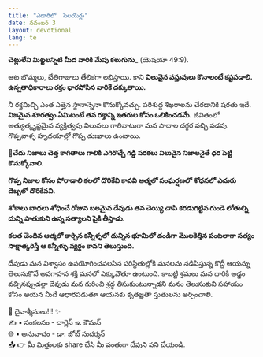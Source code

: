 ```yaml
---
title: "ఎడారిలో  సెలయేర్లు"
date: నవంబర్ 3
layout: devotional
lang: te
---
```


**చెట్లులేని మిట్టలన్నిటి మీద వారికి మేపు కలుగును**_ (యెషయా 49:9).

ఆట బొమ్మలు, చేతిగాజులు తేలికగా లభిస్తాయి. కాని **విలువైన వస్తువులు కొనాలంటే కష్టపడాలి. ఉన్నతాధికారాలు రక్తం ధారపోసిన వారికే దక్కుతాయి.**

 నీ రక్తమిచ్చి ఎంత ఎత్తైన స్థానాన్నెనా కొనుక్కోవచ్చు. పరిశుద్ధ శిఖరాలను చేరడానికి షరతు ఇదే. **నిజమైన శూరత్వం ఏమిటంటే తన రక్తాన్ని ఇతరుల కోసం ఒలికించడమే.** జీవితంలో అత్యుత్కృష్టమైన వ్యక్తిత్వపు విలువలు గాలివాటుగా మన పాదాల దగ్గర వచ్చి పడవు. గొప్పవాళ్ళ హృదయాల్లో గొప్ప దుఃఖాలు ఉంటాయి.

**📖చేదు నిజాలు చెత్త కాగితాలు గాలికి ఎగిరొచ్చే గడ్డి పరకలు విలువైన నిజాలనైతే ధర పెట్టి కొనుక్కోవాలి.**

**గొప్ప నిజాల కోసం పోరాడాలి కలలో దొరికేవి కావవి ఆత్మలో సంఘర్షణలో శోధనలో ఎదురు దెబ్బలో దొరికేవవి.**
 
**శోకాలు బాధలు శోధించే రోజున బలమైన దేవుడు తన చెయ్యి చాపి కరడుగట్టిన గుండె లోతుల్ని దున్ని పాతుకుని ఉన్న సత్యాలని పైకి తీస్తాడు.**

**కలత చెందిన ఆత్మలో కార్చిన కన్నీళ్ళలో దున్నిన భూమిలో దండిగా మొలకెత్తిన పంటలాగా సత్యం సాక్షాత్కరిస్తే ఆ కన్నీళ్ళు వ్యర్థం కావని తెలుస్తుంది.**

దేవుడు మన విశ్వాసం ఉపయోగించవలసిన పరిస్థితుల్లోకి మనలను నడిపిస్తున్న కొద్దీ ఆయన్ను తెలుసుకొనే అవగాహన శక్తి మనలో ఎక్కువౌతూ ఉంటుంది. కాబట్టి శ్రమలు మన దారికి అడ్డం వచ్చినప్పుడల్లా దేవుడు మన గురించి శ్రద్ధ తీసుకుంటున్నాడని మనం తెలుసుకుని సహాయం కోసం ఆయన మీదే ఆధారపడుతూ ఆయనకు కృతజ్ఞతా స్తుతులను అర్పించాలి.

<div class="blessing">🙏 <span class="bless-text">దైవాశ్శీసులు!!!</span> ✨</div>

<div class="credit">✍️ <span class="credit-text">▪ సంకలనం - చార్లెస్ ఇ. కౌమన్</span></div>
<div class="credit">🌐 <span class="credit-text">▪ అనువాదం - డా. జోబ్ సుదర్శన్</span></div>


<div class="share">📤 👉 <span class="share-text">మీ మిత్రులకు share చేసి మీ వంతుగా దేవుని పని చేయండి.</span></div>
